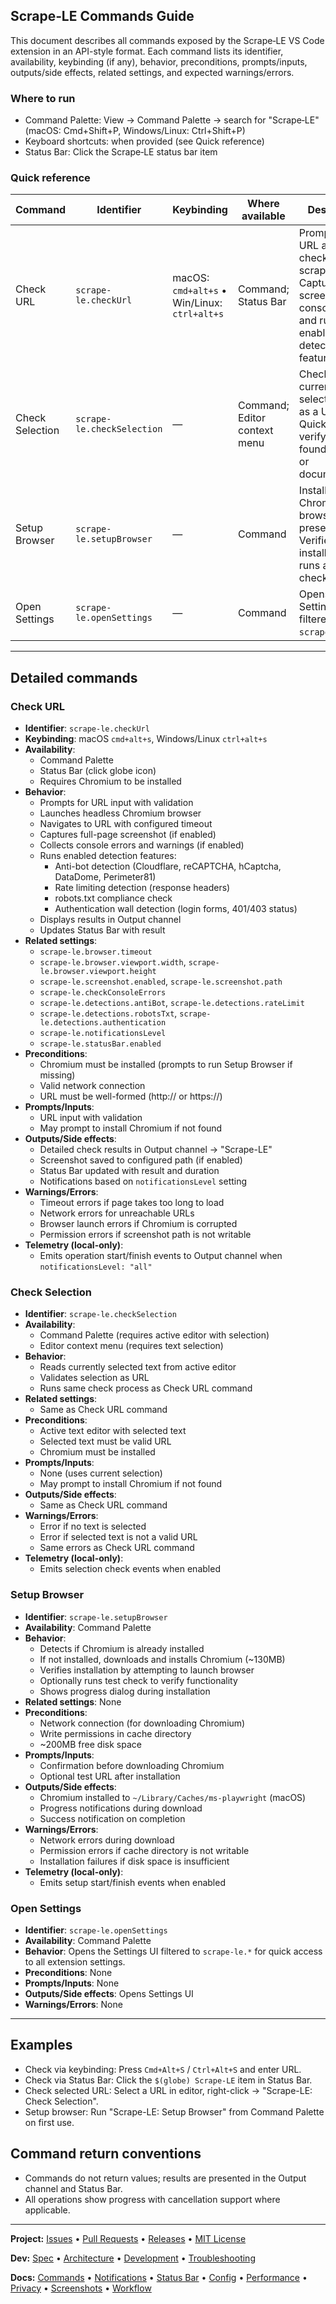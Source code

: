 ## Scrape‑LE Commands Guide

This document describes all commands exposed by the Scrape‑LE VS Code extension in an API-style format. Each command lists its identifier, availability, keybinding (if any), behavior, preconditions, prompts/inputs, outputs/side effects, related settings, and expected warnings/errors.

### Where to run

- Command Palette: View → Command Palette → search for "Scrape‑LE" (macOS: Cmd+Shift+P, Windows/Linux: Ctrl+Shift+P)
- Keyboard shortcuts: when provided (see Quick reference)
- Status Bar: Click the Scrape‑LE status bar item

### Quick reference

| Command         | Identifier                 | Keybinding                                   | Where available              | Description                                                                                                               |
| --------------- | -------------------------- | -------------------------------------------- | ---------------------------- | ------------------------------------------------------------------------------------------------------------------------- |
| Check URL       | `scrape-le.checkUrl`       | macOS: `cmd+alt+s` • Win/Linux: `ctrl+alt+s` | Command; Status Bar          | Prompts for a URL and checks its scrapeability. Captures screenshot, console errors, and runs enabled detection features. |
| Check Selection | `scrape-le.checkSelection` | —                                            | Command; Editor context menu | Checks the currently selected text as a URL. Quick way to verify URLs found in code or documentation.                     |
| Setup Browser   | `scrape-le.setupBrowser`   | —                                            | Command                      | Installs Chromium browser if not present. Verifies installation and runs a test check.                                    |
| Open Settings   | `scrape-le.openSettings`   | —                                            | Command                      | Opens the Settings UI filtered to `scrape-le.*`.                                                                          |

---

## Detailed commands

### Check URL

- **Identifier**: `scrape-le.checkUrl`
- **Keybinding**: macOS `cmd+alt+s`, Windows/Linux `ctrl+alt+s`
- **Availability**:
  - Command Palette
  - Status Bar (click globe icon)
  - Requires Chromium to be installed
- **Behavior**:
  - Prompts for URL input with validation
  - Launches headless Chromium browser
  - Navigates to URL with configured timeout
  - Captures full-page screenshot (if enabled)
  - Collects console errors and warnings (if enabled)
  - Runs enabled detection features:
    - Anti-bot detection (Cloudflare, reCAPTCHA, hCaptcha, DataDome, Perimeter81)
    - Rate limiting detection (response headers)
    - robots.txt compliance check
    - Authentication wall detection (login forms, 401/403 status)
  - Displays results in Output channel
  - Updates Status Bar with result
- **Related settings**:
  - `scrape-le.browser.timeout`
  - `scrape-le.browser.viewport.width`, `scrape-le.browser.viewport.height`
  - `scrape-le.screenshot.enabled`, `scrape-le.screenshot.path`
  - `scrape-le.checkConsoleErrors`
  - `scrape-le.detections.antiBot`, `scrape-le.detections.rateLimit`
  - `scrape-le.detections.robotsTxt`, `scrape-le.detections.authentication`
  - `scrape-le.notificationsLevel`
  - `scrape-le.statusBar.enabled`
- **Preconditions**:
  - Chromium must be installed (prompts to run Setup Browser if missing)
  - Valid network connection
  - URL must be well-formed (http:// or https://)
- **Prompts/Inputs**:
  - URL input with validation
  - May prompt to install Chromium if not found
- **Outputs/Side effects**:
  - Detailed check results in Output channel → "Scrape-LE"
  - Screenshot saved to configured path (if enabled)
  - Status Bar updated with result and duration
  - Notifications based on `notificationsLevel` setting
- **Warnings/Errors**:
  - Timeout errors if page takes too long to load
  - Network errors for unreachable URLs
  - Browser launch errors if Chromium is corrupted
  - Permission errors if screenshot path is not writable
- **Telemetry (local-only)**:
  - Emits operation start/finish events to Output channel when `notificationsLevel: "all"`

### Check Selection

- **Identifier**: `scrape-le.checkSelection`
- **Availability**:
  - Command Palette (requires active editor with selection)
  - Editor context menu (requires text selection)
- **Behavior**:
  - Reads currently selected text from active editor
  - Validates selection as URL
  - Runs same check process as Check URL command
- **Related settings**:
  - Same as Check URL command
- **Preconditions**:
  - Active text editor with selected text
  - Selected text must be valid URL
  - Chromium must be installed
- **Prompts/Inputs**:
  - None (uses current selection)
  - May prompt to install Chromium if not found
- **Outputs/Side effects**:
  - Same as Check URL command
- **Warnings/Errors**:
  - Error if no text is selected
  - Error if selected text is not a valid URL
  - Same errors as Check URL command
- **Telemetry (local-only)**:
  - Emits selection check events when enabled

### Setup Browser

- **Identifier**: `scrape-le.setupBrowser`
- **Availability**: Command Palette
- **Behavior**:
  - Detects if Chromium is already installed
  - If not installed, downloads and installs Chromium (~130MB)
  - Verifies installation by attempting to launch browser
  - Optionally runs test check to verify functionality
  - Shows progress dialog during installation
- **Related settings**: None
- **Preconditions**:
  - Network connection (for downloading Chromium)
  - Write permissions in cache directory
  - ~200MB free disk space
- **Prompts/Inputs**:
  - Confirmation before downloading Chromium
  - Optional test URL after installation
- **Outputs/Side effects**:
  - Chromium installed to `~/Library/Caches/ms-playwright` (macOS)
  - Progress notifications during download
  - Success notification on completion
- **Warnings/Errors**:
  - Network errors during download
  - Permission errors if cache directory is not writable
  - Installation failures if disk space is insufficient
- **Telemetry (local-only)**:
  - Emits setup start/finish events when enabled

### Open Settings

- **Identifier**: `scrape-le.openSettings`
- **Availability**: Command Palette
- **Behavior**: Opens the Settings UI filtered to `scrape-le.*` for quick access to all extension settings.
- **Preconditions**: None
- **Prompts/Inputs**: None
- **Outputs/Side effects**: Opens Settings UI
- **Warnings/Errors**: None

---

## Examples

- Check via keybinding: Press `Cmd+Alt+S` / `Ctrl+Alt+S` and enter URL.
- Check via Status Bar: Click the `$(globe) Scrape-LE` item in Status Bar.
- Check selected URL: Select a URL in editor, right-click → "Scrape-LE: Check Selection".
- Setup browser: Run "Scrape-LE: Setup Browser" from Command Palette on first use.

## Command return conventions

- Commands do not return values; results are presented in the Output channel and Status Bar.
- All operations show progress with cancellation support where applicable.

---

**Project:** [Issues](https://github.com/nolindnaidoo/scrape-le/issues) • [Pull Requests](https://github.com/nolindnaidoo/scrape-le/pulls) • [Releases](https://github.com/nolindnaidoo/scrape-le/releases) • [MIT License](LICENSE)

**Dev:** [Spec](SPECIFICATION.md) • [Architecture](ARCHITECTURE.md) • [Development](DEVELOPMENT.md) • [Troubleshooting](TROUBLESHOOTING.md)

**Docs:** [Commands](COMMANDS.md) • [Notifications](NOTIFICATIONS.md) • [Status Bar](STATUSBAR.md) • [Config](CONFIGURATION.md) • [Performance](PERFORMANCE.md) • [Privacy](PRIVACY.md) • [Screenshots](SCREENSHOTS.md) • [Workflow](WORKFLOW.md)
